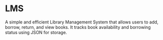 # LMS
A simple and efficient Library Management System that allows users to add, borrow, return, and view books. It tracks book availability and borrowing status using JSON for storage.
